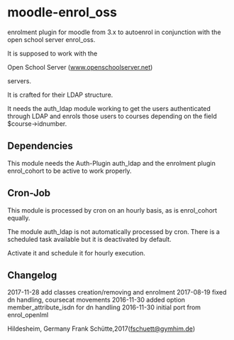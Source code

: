 moodle-enrol_oss
====================

enrolment plugin for moodle from 3.x to autoenrol in
conjunction with the open school server enrol_oss.

It is supposed to work with the

Open School Server (www.openschoolserver.net)

servers.

It is crafted for their LDAP structure.

It needs the auth_ldap module working to get the users authenticated
through LDAP and enrols those users to courses depending on the
field $course->idnumber.

Dependencies
------------
This module needs the Auth-Plugin auth_ldap and the enrolment plugin
enrol_cohort to be active to work properly.

Cron-Job
--------
This module is processed by cron on an hourly basis, as is enrol_cohort
equally.

The module auth_ldap is not automatically processed by cron.
There is a scheduled task available but it is deactivated by default.

Activate it and schedule it for hourly execution.

Changelog
---------
2017-11-28 add classes creation/removing and enrolment
2017-08-19 fixed dn handling, coursecat movements
2016-11-30 added option member_attribute_isdn for dn handling
2016-11-30 initial port from enrol_openlml

Hildesheim, Germany
Frank Schütte,2017(fschuett@gymhim.de)
